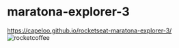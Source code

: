 # maratona-explorer-3
https://capeloo.github.io/rocketseat-maratona-explorer-3/ <br>
![rocketcoffee](https://user-images.githubusercontent.com/108996602/183965238-718430fa-5f6e-4aa6-81a3-f2c8c2b06e38.png)
